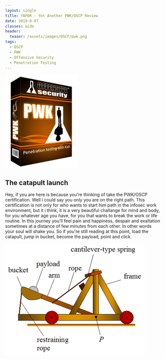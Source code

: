```yaml
---
layout: single
title: YAPOR - Yet Another PWK/OSCP Review
date: 2019-8-07
classes: wide
header:
  teaser: /assets/images/OSCP/pwk.png
tags:
  - OSCP
  - PWK
  - Offensive Security
  - Penetration Testing
--- 
```

![](/assets/images/OSCP/pwk.png)

## The catapult launch
Hey, if you are here is because you're thinking of take the PWK/OSCP certification. Well i could say you only you are on the right path.
This certification is not only for who wants to start him path in the infosec work environment, but it i think, it is a very beautiful challange for mind and body, for you whatever age you have, for you that wants to break the work or life routine.
In this journey you'll feel pain and happiness, despair and exaltation sometimes at a distance of few minutes from each other. In other words your soul will shake you. So if you're still reading at this point, load the catapult, jump in bucket, become the payload, point and click.

![](/assets/images/OSCP/catapult1.png)
